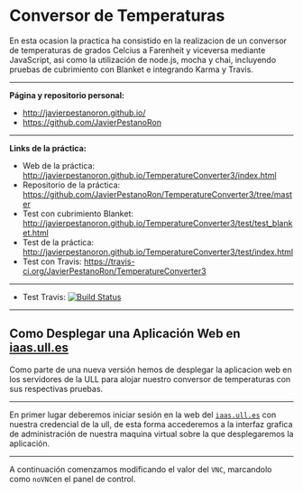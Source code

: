 **Conversor de Temperaturas**
=======================

En esta ocasion la practica ha consistido en la realizacion de un conversor de temperaturas de grados Celcius a Farenheit y viceversa mediante JavaScript, asi como la utilización de node.js, mocha y chai,
incluyendo pruebas de cubrimiento con Blanket e integrando Karma y Travis.

--------------------------------------------
 

**Página y repositorio personal:**
- http://javierpestanoron.github.io/
- https://github.com/JavierPestanoRon

-----------

**Links de la práctica:**
 - Web de la práctica: http://javierpestanoron.github.io/TemperatureConverter3/index.html
 - Repositorio de la práctica: https://github.com/JavierPestanoRon/TemperatureConverter3/tree/master
 - Test con cubrimiento Blanket: http://javierpestanoron.github.io/TemperatureConverter3/test/test_blanket.html
 - Test de la práctica: http://javierpestanoron.github.io/TemperatureConverter3/test/index.html
 - Test con Travis: https://travis-ci.org/JavierPestanoRon/TemperatureConverter3
 
---------- 
 - Test Travis: [![Build Status](https://travis-ci.org/JavierPestanoRon/TemperatureConverter3.svg)](https://travis-ci.org/JavierPestanoRon/TemperatureConverter3)
 
----------

**Como Desplegar una Aplicación Web en [iaas.ull.es](iaas.ull.es)**
---------------------------------------------------------------

Como parte de una nueva versión hemos de desplegar la aplicacion web en los servidores de la ULL para alojar nuestro conversor de temperaturas con sus respectivas pruebas.

--------

En primer lugar deberemos iniciar sesión en la web del [`iaas.ull.es`](iaas.ull.es) con nuestra credencial de la ull, de esta forma accederemos a la interfaz grafica de administración de nuestra maquina virtual sobre la que desplegaremos la aplicación.

----------

A continuación comenzamos modificando el valor del `VNC`, marcandolo como `noVNC`en el panel de control.


 


